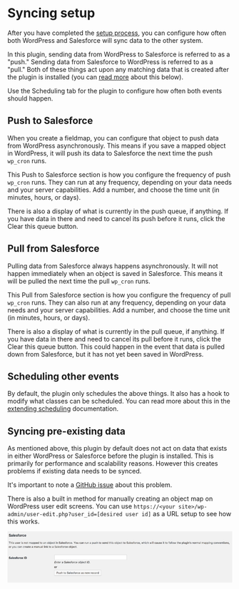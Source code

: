 # Syncing setup

After you have completed the [setup process](https://github.com/MinnPost/object-sync-for-salesforce/blob/master/docs/initial-setup.md), you can configure how often both WordPress and Salesforce will sync data to the other system.

In this plugin, sending data from WordPress to Salesforce is referred to as a "push." Sending data from Salesforce to WordPress is referred to as a "pull." Both of these things act upon any matching data that is created after the plugin is installed (you can [read more](#syncing-pre-existing-data) about this below).

Use the Scheduling tab for the plugin to configure how often both events should happen.

## Push to Salesforce

When you create a fieldmap, you can configure that object to push data from WordPress asynchronously. This means if you save a mapped object in WordPress, it will push its data to Salesforce the next time the push `wp_cron` runs.

This Push to Salesforce section is how you configure the frequency of push `wp_cron` runs. They can run at any frequency, depending on your data needs and your server capabilities. Add a number, and choose the time unit (in minutes, hours, or days).

There is also a display of what is currently in the push queue, if anything. If you have data in there and need to cancel its push before it runs, click the Clear this queue button.

## Pull from Salesforce

Pulling data from Salesforce always happens asynchronously. It will not happen immediately when an object is saved in Salesforce. This means it will be pulled the next time the pull `wp_cron` runs.

This Pull from Salesforce section is how you configure the frequency of pull `wp_cron` runs. They can also run at any frequency, depending on your data needs and your server capabilities. Add a number, and choose the time unit (in minutes, hours, or days).

There is also a display of what is currently in the pull queue, if anything. If you have data in there and need to cancel its pull before it runs, click the Clear this queue button. This could happen in the event that data is pulled down from Salesforce, but it has not yet been saved in WordPress.

## Scheduling other events

By default, the plugin only schedules the above things. It also has a hook to modify what classes can be scheduled. You can read more about this in the [extending scheduling](./extending-scheduling.md) documentation.

## Syncing pre-existing data

As mentioned above, this plugin by default does not act on data that exists in either WordPress or Salesforce before the plugin is installed. This is primarily for performance and scalability reasons. However this creates problems if existing data needs to be synced.

It's important to note a [GitHub issue](https://github.com/MinnPost/object-sync-for-salesforce/issues/98) about this problem.

There is also a built in method for manually creating an object map on WordPress user edit screens. You can use `https://<your site>/wp-admin/user-edit.php?user_id=[desired user id]` as a URL setup to see how this works.

![Image of WordPress user edit screen](./assets/img/screenshots/06-manually-map-user-to-salesforce.png)
